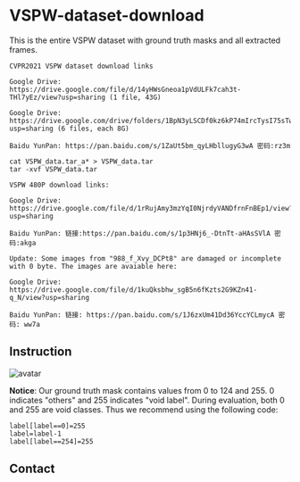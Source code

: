 # VSPW-dataset-download


This is the entire VSPW dataset with ground truth masks and all extracted frames.


```
CVPR2021 VSPW dataset download links

Google Drive: https://drive.google.com/file/d/14yHWsGneoa1pVdULFk7cah3t-THl7yEz/view?usp=sharing (1 file, 43G)

Google Drive: https://drive.google.com/drive/folders/1BpN3yLSCDf0kz6kP74mIrcTysI75sTwi?usp=sharing (6 files, each 8G)

Baidu YunPan: https://pan.baidu.com/s/1ZaUt5bm_qyLHbllugyG3wA 密码:rz3m

cat VSPW_data.tar_a* > VSPW_data.tar
tar -xvf VSPW_data.tar
```


```
VSPW 480P download links:

Google Drive: https://drive.google.com/file/d/1rRujAmy3mzYqI0NjrdyVANDfrnFnBEp1/view?usp=sharing

Baidu YunPan: 链接:https://pan.baidu.com/s/1p3HNj6_-DtnTt-aHAsSVlA 密码:akga

Update: Some images from "988_f_Xvy_DCPt8" are damaged or incomplete with 0 byte. The images are avaiable here:

Google Drive: https://drive.google.com/file/d/1kuQksbhw_sgB5n6fKzts2G9KZn41-q_N/view?usp=sharing

Baidu YunPan: 链接: https://pan.baidu.com/s/1J6zxUm41Dd36YccYCLmycA 密码: ww7a
```


## Instruction
![avatar](figures/figure1.png)
          
               




**Notice**:  Our ground truth mask contains values from 0 to 124 and 255.  0 indicates "others" and 255 indicates "void label". During evaluation, both 0 and 255 are void classes.  Thus we recommend using the following code:

```
label[label==0]=255
label=label-1
label[label==254]=255

```

## Contact

